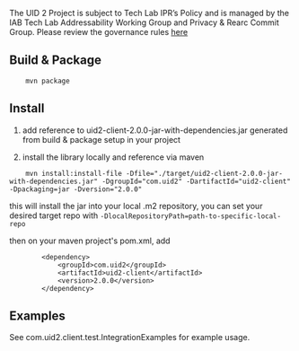 
The UID 2 Project is subject to Tech Lab IPR’s Policy and is managed by the IAB Tech Lab Addressability Working Group and Privacy & Rearc Commit Group. Please review the governance rules [here](https://github.com/IABTechLab/uid2-core/blob/master/Software%20Development%20and%20Release%20Procedures.md)

## Build & Package

```
    mvn package
```

## Install

1. add reference to uid2-client-2.0.0-jar-with-dependencies.jar generated from build & package setup in your project

2. install the library locally and reference via maven

```
    mvn install:install-file -Dfile="./target/uid2-client-2.0.0-jar-with-dependencies.jar" -DgroupId="com.uid2" -DartifactId="uid2-client" -Dpackaging=jar -Dversion="2.0.0"
```

this will install the jar into your local .m2 repository, you can set your desired target repo with `-DlocalRepositoryPath=path-to-specific-local-repo`

then on your maven project's pom.xml, add

```
        <dependency>
            <groupId>com.uid2</groupId>
            <artifactId>uid2-client</artifactId>
            <version>2.0.0</version>
        </dependency>
```

## Examples

See com.uid2.client.test.IntegrationExamples for example usage.



